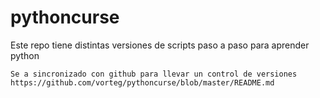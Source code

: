 # pythoncurse
Este repo tiene distintas versiones de scripts paso a paso para aprender python

	Se a sincronizado con github para llevar un control de versiones
	https://github.com/vorteg/pythoncurse/blob/master/README.md
